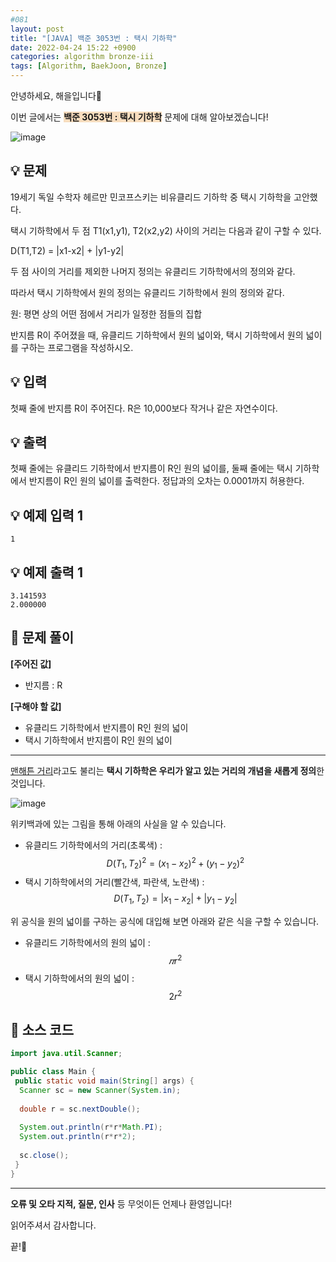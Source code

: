 ```yaml
---
#081
layout: post
title: "[JAVA] 백준 3053번 : 택시 기하학"
date: 2022-04-24 15:22 +0900
categories: algorithm bronze-iii
tags: [Algorithm, BaekJoon, Bronze]
---
```


안녕하세요, 해을입니다🦖

이번 글에서는 <span style="background-color:#f7ddbe">**백준 3053번 : 택시 기하학**</span> 문제에 대해 알아보겠습니다!

![image](https://user-images.githubusercontent.com/39720852/173337686-c33722f1-64c0-4b44-bd93-0b0d6691e9cf.png)

## 💡 문제

19세기 독일 수학자 헤르만 민코프스키는 비유클리드 기하학 중 택시 기하학을 고안했다.

택시 기하학에서 두 점 T1(x1,y1), T2(x2,y2) 사이의 거리는 다음과 같이 구할 수 있다.

D(T1,T2) = |x1-x2| + |y1-y2|

두 점 사이의 거리를 제외한 나머지 정의는 유클리드 기하학에서의 정의와 같다.

따라서 택시 기하학에서 원의 정의는 유클리드 기하학에서 원의 정의와 같다.

원: 평면 상의 어떤 점에서 거리가 일정한 점들의 집합

반지름 R이 주어졌을 때, 유클리드 기하학에서 원의 넓이와, 택시 기하학에서 원의 넓이를 구하는 프로그램을 작성하시오.

## 💡 입력

첫째 줄에 반지름 R이 주어진다. R은 10,000보다 작거나 같은 자연수이다.

## 💡 출력

첫째 줄에는 유클리드 기하학에서 반지름이 R인 원의 넓이를, 둘째 줄에는 택시 기하학에서 반지름이 R인 원의 넓이를 출력한다. 정답과의 오차는 0.0001까지 허용한다.

## 💡 예제 입력 1

```
1
```

## 💡 예제 출력 1

```
3.141593
2.000000
```

## 🚩 문제 풀이

**[주어진 값]**

* 반지름 : R

**[구해야 할 값]**

* 유클리드 기하학에서 반지름이 R인 원의 넓이
* 택시 기하학에서 반지름이 R인 원의 넓이

---

[맨해튼 거리](https://ko.wikipedia.org/wiki/%EB%A7%A8%ED%95%B4%ED%8A%BC_%EA%B1%B0%EB%A6%AC)라고도 불리는 **택시 기하학은 우리가 알고 있는 거리의 개념을 새롭게 정의**한 것입니다.

![image](https://user-images.githubusercontent.com/39720852/173345334-edb0711c-6282-4920-91a4-2559091c0162.png)

위키백과에 있는 그림을 통해 아래의 사실을 알 수 있습니다.

* 유클리드 기하학에서의 거리(초록색) :
$$
D(T_1, T_2)^2 = (x_1-x_2)^2 + (y_1-y_2)^2
$$
* 택시 기하학에서의 거리(빨간색, 파란색, 노란색) :
$$
D(T_1, T_2) = |x_1-x_2| + |y_1-y_2|
$$

위 공식을 원의 넓이를 구하는 공식에 대입해 보면 아래와 같은 식을 구할 수 있습니다.

* 유클리드 기하학에서의 원의 넓이 :
$$
𝜋r^2
$$
* 택시 기하학에서의 원의 넓이 :
$$
2r^2
$$

## 🚩 소스 코드

``` java
import java.util.Scanner;

public class Main {
 public static void main(String[] args) {  
  Scanner sc = new Scanner(System.in);
  
  double r = sc.nextDouble();
  
  System.out.println(r*r*Math.PI);
  System.out.println(r*r*2);
  
  sc.close();
 }
}
```

---

**오류 및 오타 지적, 질문, 인사** 등 무엇이든 언제나 환영입니다!

읽어주셔서 감사합니다.

끝!🦕
